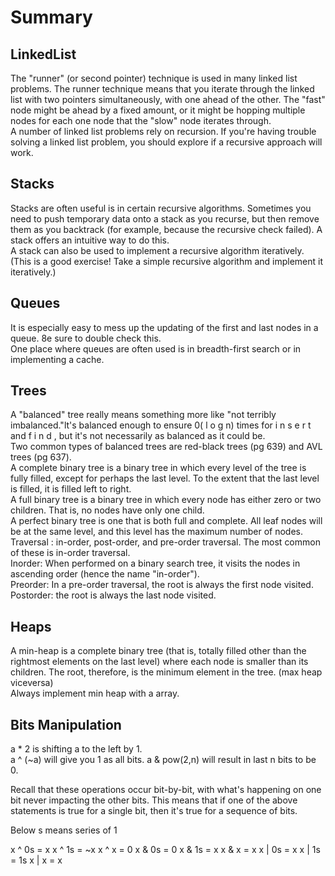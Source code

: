 # Summary

## LinkedList
The "runner" (or second pointer) technique is used in many linked list problems. The runner technique
means that you iterate through the linked list with two pointers simultaneously, with one ahead of the
other. The "fast" node might be ahead by a fixed amount, or it might be hopping multiple nodes for each
one node that the "slow" node iterates through.  
A number of linked list problems rely on recursion. If you're having trouble solving a linked list problem,
you should explore if a recursive approach will work.

## Stacks
Stacks are often useful is in certain recursive algorithms. Sometimes you need to push
temporary data onto a stack as you recurse, but then remove them as you backtrack (for example, because
the recursive check failed). A stack offers an intuitive way to do this.  
A stack can also be used to implement a recursive algorithm iteratively. (This is a good exercise! Take a
simple recursive algorithm and implement it iteratively.)

## Queues
It is especially easy to mess up the updating of the first and last nodes in a queue. 8e sure to double check
this.  
One place where queues are often used is in breadth-first search or in implementing a cache.

## Trees

A "balanced" tree really means something more like "not terribly imbalanced."lt's balanced enough to ensure 0( l o g n) times for i n s e r t and f i n d , but it's not necessarily as balanced as it could be.  
Two common types of balanced trees are red-black trees (pg 639) and AVL trees (pg 637).  
A complete binary tree is a binary tree in which every level of the tree is fully filled, except for perhaps the
last level. To the extent that the last level is filled, it is filled left to right.  
A full binary tree is a binary tree in which every node has either zero or two children. That is, no nodes have
only one child.  
A perfect binary tree is one that is both full and complete. All leaf nodes will be at the same level, and this
level has the maximum number of nodes.  
Traversal : in-order, post-order, and pre-order traversal. The most common of these is in-order traversal.  
Inorder: When performed on a binary search tree, it visits the nodes in ascending order (hence the name "in-order").  
Preorder: In a pre-order traversal, the root is always the first node visited.  
Postorder: the root is always the last node visited.  

## Heaps
A min-heap is a complete binary tree (that is, totally filled other than the rightmost elements on the last
level) where each node is smaller than its children. The root, therefore, is the minimum element in the tree. (max heap viceversa)  
Always implement min heap with a array.

## Bits Manipulation

a * 2 is shifting a to the left by 1.  
a ^ (~a) will give you 1 as all bits.
a & pow(2,n) will result in last n bits to be 0. 

Recall that these operations occur bit-by-bit, with what's happening on
one bit never impacting the other bits. This means that if one of the above statements is true for a single bit,
then it's true for a sequence of bits.

Below s means series of 1

x ^ 0s = x
x ^ 1s = ~x
x ^ x = 0
x & 0s = 0
x & 1s = x
x & x = x
x | 0s = x
x | 1s = 1s
x | x = x









